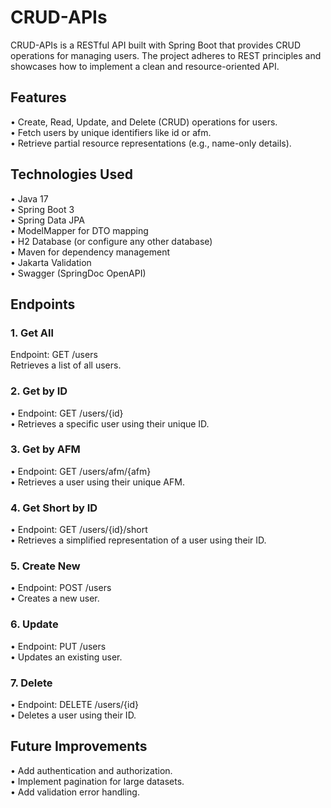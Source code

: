 # CRUD-APIs
CRUD-APIs is a RESTful API built with Spring Boot that provides CRUD operations for managing users. The project adheres to REST principles and showcases how to implement a clean and resource-oriented API.

## Features

•	Create, Read, Update, and Delete (CRUD) operations for users.  
•	Fetch users by unique identifiers like id or afm.  
•	Retrieve partial resource representations (e.g., name-only details).  


## Technologies Used

•	Java 17  
•	Spring Boot 3  
•	Spring Data JPA  
•	ModelMapper for DTO mapping  
•	H2 Database (or configure any other database)  
•	Maven for dependency management  
•	Jakarta Validation  
•	Swagger (SpringDoc OpenAPI)

## Endpoints

### 1. Get All  
Endpoint: GET /users  
Retrieves a list of all users.

### 2. Get by ID  
• Endpoint: GET /users/{id}  
• Retrieves a specific user using their unique ID.

### 3. Get by AFM  
• Endpoint: GET /users/afm/{afm}  
• Retrieves a user using their unique AFM.  

### 4. Get Short by ID
• Endpoint: GET /users/{id}/short  
• Retrieves a simplified representation of a user using their ID.  

### 5. Create New  
• Endpoint: POST /users  
• Creates a new user.  

### 6. Update
• Endpoint: PUT /users  
• Updates an existing user.  

### 7. Delete
• Endpoint: DELETE /users/{id}  
• Deletes a user using their ID.  

## Future Improvements

• Add authentication and authorization.  
• Implement pagination for large datasets.  
• Add validation error handling.
